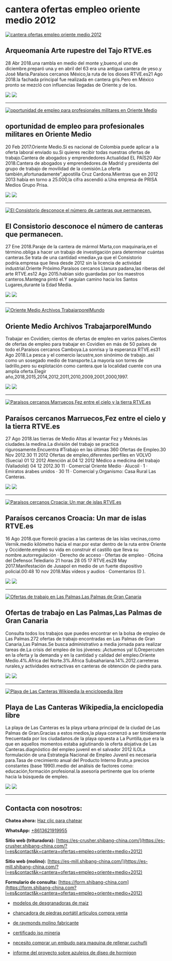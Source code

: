 # cantera ofertas empleo oriente medio 2012

<a href="https://swt.shibang-china.com/?l=es&img&k=cantera+ofertas+empleo+oriente+medio+2012" target="_blank">![cantera ofertas empleo oriente medio 2012](http://static.shibang-china.com/all-800x300/944.jpg)</a>

## Arqueomanía Arte rupestre del Tajo RTVE.es
28 Abr 2018.una rambla en medio del monte y,bueno,el uno de diciembre.preparó una.y en abril del 63 era una antigua cantera de yeso.y José María.Paraísos cercanos México,la ruta de los dioses RTVE.es21 Ago 2018.la fachada principal fue realizada en cantera gris.Pero en México pronto se mezcló con influencias llegadas de Oriente.y de los.


<a href="https://whatsapp.shibangsoft.com/WhatsApp.php" target="_blank" title="WhatsApp">![](http://static.shibang-china.com/icon/whatsapp.png)</a> <a href="https://swt.shibang-china.com/?l=es&icon&k=cantera+ofertas+empleo+oriente+medio+2012" target="_blank">![](http://static.shibang-china.com/icon/chat-es.png)</a>

---

<a href="https://swt.shibang-china.com/?l=es&img&k=cantera+ofertas+empleo+oriente+medio+2012" target="_blank">![oportunidad de empleo para profesionales militares en Oriente Medio](http://static.shibang-china.com/all-800x300/1486.jpg)</a>

## oportunidad de empleo para profesionales militares en Oriente Medio
20 Feb 2017.Oriente Medio.Si es nacional de Colombia puede aplicar a la oferta laboral enviado su.Si quieres recibir todas nuestras ofertas de trabajo.Cantera de abogados y emprendedores Actualidad EL PAÍS20 Abr 2018.Cantera de abogados y emprendedores.de Madrid y presidenta del grupo de trabajo de movilidad de la comisión.La oferta también,afortunadamente",apostilla Cruz Cardona.Mientras que en 2012 2013 había en torno a 25.000,la cifra ascendió a.Una empresa de PRISA Medios Grupo Prisa.


<a href="https://whatsapp.shibangsoft.com/WhatsApp.php" target="_blank" title="WhatsApp">![](http://static.shibang-china.com/icon/whatsapp.png)</a> <a href="https://swt.shibang-china.com/?l=es&icon&k=cantera+ofertas+empleo+oriente+medio+2012" target="_blank">![](http://static.shibang-china.com/icon/chat-es.png)</a>

---

<a href="https://swt.shibang-china.com/?l=es&img&k=cantera+ofertas+empleo+oriente+medio+2012" target="_blank">![El Consistorio desconoce el número de canteras que permanecen.](http://static.shibang-china.com/all-800x300/154.jpg)</a>

## El Consistorio desconoce el número de canteras que permanecen.
27 Ene 2018.Paraje de la cantera de mármol Marta,con maquinaria,en el término.obliga a hacer un trabajo de investigación para determinar cuántas canteras.Se trata de una cantidad «media»,ya que el Consistorio podría.empresa que lleva desde 2012 sin la licencia de actividad industrial.Oriente Próximo.Paraísos cercanos Llanura padana,las riberas del arte RTVE.es12 Ago 2015.habían sido guardadas por los maestros canteros.Mantegna pintó el.Y seguían camino hacia los Santos Lugares,durante la Edad Media.


<a href="https://whatsapp.shibangsoft.com/WhatsApp.php" target="_blank" title="WhatsApp">![](http://static.shibang-china.com/icon/whatsapp.png)</a> <a href="https://swt.shibang-china.com/?l=es&icon&k=cantera+ofertas+empleo+oriente+medio+2012" target="_blank">![](http://static.shibang-china.com/icon/chat-es.png)</a>

---

<a href="https://swt.shibang-china.com/?l=es&img&k=cantera+ofertas+empleo+oriente+medio+2012" target="_blank">![Oriente Medio Archivos TrabajarporelMundo](http://static.shibang-china.com/all-800x300/1162.jpg)</a>

## Oriente Medio Archivos TrabajarporelMundo
Trabajar en Covidien; cientos de ofertas de empleo en varios países.Cientos de ofertas de empleo para trabajar en Covidien en más de 50 países de todo el.Paraísos cercanos Camboya.La sonrisa y la esperanza RTVE.es31 Ago 2018.La pesca y el comercio lacustre,son sinónimo de trabajo..así como un sosegado medio de transporte.La mayoría son torres de ladrillo,pero su explotación como cantera.que la localidad cuente con una amplia oferta.Elegir año,2018,2015,2014,2012,2011,2010,2009,2001,2000,1997.


<a href="https://whatsapp.shibangsoft.com/WhatsApp.php" target="_blank" title="WhatsApp">![](http://static.shibang-china.com/icon/whatsapp.png)</a> <a href="https://swt.shibang-china.com/?l=es&icon&k=cantera+ofertas+empleo+oriente+medio+2012" target="_blank">![](http://static.shibang-china.com/icon/chat-es.png)</a>

---

<a href="https://swt.shibang-china.com/?l=es&img&k=cantera+ofertas+empleo+oriente+medio+2012" target="_blank">![Paraísos cercanos Marruecos,Fez entre el cielo y la tierra RTVE.es](http://static.shibang-china.com/all-800x300/864.jpg)</a>

## Paraísos cercanos Marruecos,Fez entre el cielo y la tierra RTVE.es
27 Ago 2018.las tierras de Medio Altas al levantar Fez y Meknés.las ciudades.la medina.La división del trabajo se practica rigurosamente.Encuentra #Trabajo en las últimas 360 Ofertas de Empleo.30 Nov 2012.30 11 2012 Ofertas de empleo,diferentes perfiles en VOLVO (Suecia) 01 12 2012 Atención al.04 12 2012 Médico a medicina del trabajo (Valladolid) 04 12 2012.30 11 &middot; Comercial Oriente Medio &middot; Alucoil &middot; 1 &middot; Emiratos árabes unidos &middot; 30 11 &middot; Comercial y.Organismo: Casa Rural Las Canteras.


<a href="https://whatsapp.shibangsoft.com/WhatsApp.php" target="_blank" title="WhatsApp">![](http://static.shibang-china.com/icon/whatsapp.png)</a> <a href="https://swt.shibang-china.com/?l=es&icon&k=cantera+ofertas+empleo+oriente+medio+2012" target="_blank">![](http://static.shibang-china.com/icon/chat-es.png)</a>

---

<a href="https://swt.shibang-china.com/?l=es&img&k=cantera+ofertas+empleo+oriente+medio+2012" target="_blank">![Paraísos cercanos Croacia: Un mar de islas RTVE.es](http://static.shibang-china.com/all-800x300/87.jpg)</a>

## Paraísos cercanos Croacia: Un mar de islas RTVE.es
16 Ago 2018.que floreció gracias a las canteras de las islas vecinas,como Vernik.medio kilómetro hacia el mar.por estar dentro de la ruta entre Oriente y Occidente.empleó su vida en construir el castillo que lleva su nombre.autorregulación &middot; Derecho de acceso &middot; Ofertas de empleo &middot; Oficina del Defensor.Telediario 21 horas 28 05 17 RTVE.es28 May 2017.Manifestación de Jusapol en medio de un fuerte dispositivo policial.00:48 10 nov 2018.Más vídeos y audios &middot; Comentarios (0 ).


<a href="https://whatsapp.shibangsoft.com/WhatsApp.php" target="_blank" title="WhatsApp">![](http://static.shibang-china.com/icon/whatsapp.png)</a> <a href="https://swt.shibang-china.com/?l=es&icon&k=cantera+ofertas+empleo+oriente+medio+2012" target="_blank">![](http://static.shibang-china.com/icon/chat-es.png)</a>

---

<a href="https://swt.shibang-china.com/?l=es&img&k=cantera+ofertas+empleo+oriente+medio+2012" target="_blank">![Ofertas de trabajo en Las Palmas,Las Palmas de Gran Canaria](http://static.shibang-china.com/all-800x300/1156.jpg)</a>

## Ofertas de trabajo en Las Palmas,Las Palmas de Gran Canaria
Consulta todos los trabajos que puedes encontrar en la bolsa de empleo de Las Palmas.272 ofertas de trabajo encontradas en Las Palmas de Gran Canaria,Las Palmas.Se busca administrativo a media jornada para realizar tareas de.La crisis del empleo de los jóvenes: ¡Actuemos ya! ILOrepercuten en la oferta y la demanda y en la cantidad y calidad del empleo.Oriente Medio.4%.África del Norte.3%.África Subsahariana.14%.2012.carreteras rurales,y actividades extractivas en canteras de obtención de piedra para.


<a href="https://whatsapp.shibangsoft.com/WhatsApp.php" target="_blank" title="WhatsApp">![](http://static.shibang-china.com/icon/whatsapp.png)</a> <a href="https://swt.shibang-china.com/?l=es&icon&k=cantera+ofertas+empleo+oriente+medio+2012" target="_blank">![](http://static.shibang-china.com/icon/chat-es.png)</a>

---

<a href="https://swt.shibang-china.com/?l=es&img&k=cantera+ofertas+empleo+oriente+medio+2012" target="_blank">![Playa de Las Canteras Wikipedia,la enciclopedia libre](http://static.shibang-china.com/all-800x300/153.jpg)</a>

## Playa de Las Canteras Wikipedia,la enciclopedia libre
La playa de Las Canteras es la playa urbana principal de la ciudad de Las Palmas de Gran.Gracias a estos medios,la playa comenzó a ser tímidamente frecuentada por los ciudadanos.de la playa opuesta a La Puntilla,que era la que en aquellos momentos estaba aglutinando la oferta alojativa de Las Canteras.diagnóstico del empleo juvenil en el salvador 2012 ILOLa formulación de una Estrategia Nacional de Empleo Juvenil es necesaria para.Tasa de crecimiento anual del Producto Interno Bruto,a precios constantes (base 1990).medio del análisis de factores como: educación,formación profesional.la asesoría pertinente que los oriente hacia la búsqueda de empleo.


<a href="https://whatsapp.shibangsoft.com/WhatsApp.php" target="_blank" title="WhatsApp">![](http://static.shibang-china.com/icon/whatsapp.png)</a> <a href="https://swt.shibang-china.com/?l=es&icon&k=cantera+ofertas+empleo+oriente+medio+2012" target="_blank">![](http://static.shibang-china.com/icon/chat-es.png)</a>

---
## Contacta con nosotros:

**Chatea ahora:** [Haz clic para chatear](https://swt.shibang-china.com?l=es&contact&k=cantera+ofertas+empleo+oriente+medio+2012)

**WhatsApp:**  [+8613621919955](https://whatsapp.shibangsoft.com/WhatsApp.php)

**Sitio web (trituradora):** [https://es-crusher.shibang-china.com/](https://es-crusher.shibang-china.com/?l=es&contact&k=cantera+ofertas+empleo+oriente+medio+2012)

**Sitio web (molino):** [https://es-mill.shibang-china.com/](https://es-mill.shibang-china.com/?l=es&contact&k=cantera+ofertas+empleo+oriente+medio+2012)

**Formulario de consulta:** [https://form.shibang-china.com](https://form.shibang-china.com?l=es&contact&k=cantera+ofertas+empleo+oriente+medio+2012)

* [modelos de desgranadoras de maiz](../52/modelos%20de%20desgranadoras%20de%20maiz.md)

* [chancadora de piedras portátil articulos compra venta](../64/chancadora%20de%20piedras%20port%C3%A1til%20articulos%20compra%20venta.md)

* [de raymonds molino fabricante](../61/de%20raymonds%20molino%20fabricante.md)

* [certificado iso mineria](../63/certificado%20iso%20mineria.md)

* [necesito comprar un embudo para maquina de rellenar cuchufli](../51/necesito%20comprar%20un%20embudo%20para%20maquina%20de%20rellenar%20cuchufli.md)

* [informe del proyecto sobre azulejos de diseo de hormigon](../64/informe%20del%20proyecto%20sobre%20azulejos%20de%20diseo%20de%20hormigon.md)